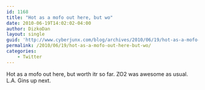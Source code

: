 ```yaml
---
id: 1168
title: "Hot as a mofo out here, but wo"
date: 2010-06-19T14:02:02-04:00
author: DizkoDan
layout: single
guid: 'http://www.cyberjunx.com/blog/archives/2010/06/19/hot-as-a-mofo-out-here-but-wo/'
permalink: /2010/06/19/hot-as-a-mofo-out-here-but-wo/
categories:
    - Twitter
---
```


Hot as a mofo out here, but worth itr so far. ZO2 was awesome as usual. L.A. Gins up next.